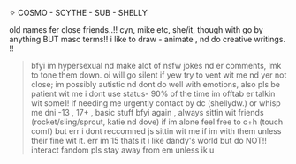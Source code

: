 ✧ COSMO - SCYTHE - SUB - SHELLY 

old names fer close friends..!! cyn, mike etc,
she/it, though with go by anything BUT masc terms!!
i like to draw - animate , nd do creative writings. !!
 > bfyi im hypersexual nd make alot of nsfw jokes nd er comments, lmk to tone them down. oi will go silent if yew try to vent wit me nd yer not close; im possibly autistic nd dont do well with emotions, also pls be patient wit me
>i dont use status- 90% of the time im offtab er talkin wit some1! if needing me urgently contact by dc (shellydw.) or whisp me
dni
-13 , 17+ , basic stuff
> bfyi again , always sittin wit friends (rocket/sling/sprout, katie nd dove) if im alone feel free to c+h (touch comf) but err i dont reccomned js sittin wit me if im with them unless their fine wit it.
err im 15 thats it
> i like dandy's world  but do NOT!! interact fandom pls stay away from em unless ik u
